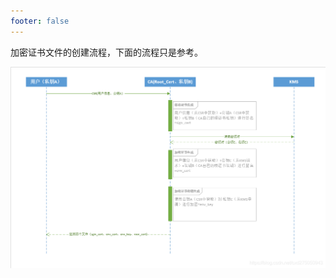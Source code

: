 ```yaml
---
footer: false
---
```


加密证书文件的创建流程，下面的流程只是参考。

![alt text](/image/CA双证书生成流程/48f9bdcd49f353ac8753e352d096cd0a.png)
